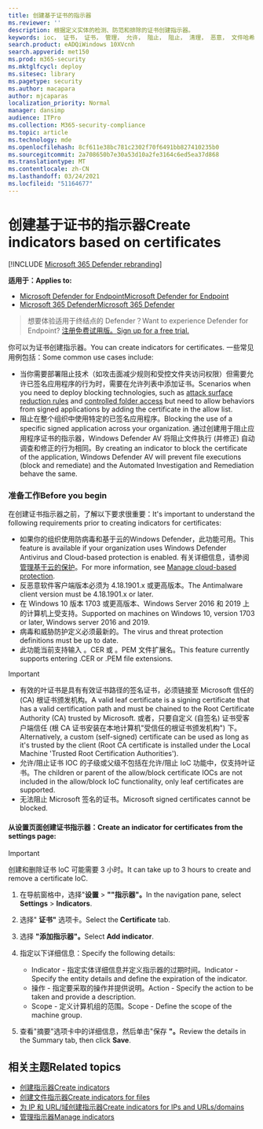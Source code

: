 ```yaml
---
title: 创建基于证书的指示器
ms.reviewer: ''
description: 根据定义实体的检测、防范和排除的证书创建指示器。
keywords: ioc， 证书， 证书， 管理， 允许， 阻止， 阻止， 清理， 恶意， 文件哈希， ip 地址， url， 域
search.product: eADQiWindows 10XVcnh
search.appverid: met150
ms.prod: m365-security
ms.mktglfcycl: deploy
ms.sitesec: library
ms.pagetype: security
ms.author: macapara
author: mjcaparas
localization_priority: Normal
manager: dansimp
audience: ITPro
ms.collection: M365-security-compliance
ms.topic: article
ms.technology: mde
ms.openlocfilehash: 8cf611e38bc781c2302f70f6491bb827410235b0
ms.sourcegitcommit: 2a708650b7e30a53d10a2fe3164c6ed5ea37d868
ms.translationtype: MT
ms.contentlocale: zh-CN
ms.lasthandoff: 03/24/2021
ms.locfileid: "51164677"
---
```

# <a name="create-indicators-based-on-certificates"></a><span data-ttu-id="da197-104">创建基于证书的指示器</span><span class="sxs-lookup"><span data-stu-id="da197-104">Create indicators based on certificates</span></span>

[!INCLUDE [Microsoft 365 Defender rebranding](../../includes/microsoft-defender.md)]


<span data-ttu-id="da197-105">**适用于：**</span><span class="sxs-lookup"><span data-stu-id="da197-105">**Applies to:**</span></span>
- [<span data-ttu-id="da197-106">Microsoft Defender for Endpoint</span><span class="sxs-lookup"><span data-stu-id="da197-106">Microsoft Defender for Endpoint</span></span>](https://go.microsoft.com/fwlink/p/?linkid=2154037)
- [<span data-ttu-id="da197-107">Microsoft 365 Defender</span><span class="sxs-lookup"><span data-stu-id="da197-107">Microsoft 365 Defender</span></span>](https://go.microsoft.com/fwlink/?linkid=2118804)


><span data-ttu-id="da197-108">想要体验适用于终结点的 Defender？</span><span class="sxs-lookup"><span data-stu-id="da197-108">Want to experience Defender for Endpoint?</span></span> [<span data-ttu-id="da197-109">注册免费试用版。</span><span class="sxs-lookup"><span data-stu-id="da197-109">Sign up for a free trial.</span></span>](https://www.microsoft.com/en-us/WindowsForBusiness/windows-atp?ocid=docs-wdatp-automationexclusionlist-abovefoldlink)

<span data-ttu-id="da197-110">你可以为证书创建指示器。</span><span class="sxs-lookup"><span data-stu-id="da197-110">You can create indicators for certificates.</span></span> <span data-ttu-id="da197-111">一些常见用例包括：</span><span class="sxs-lookup"><span data-stu-id="da197-111">Some common use cases include:</span></span>

- <span data-ttu-id="da197-112">当你需要部署阻止技术（如攻击面减少规则和受控文件夹[](attack-surface-reduction.md)访问权限）但需要允许[](controlled-folders.md)已签名应用程序的行为时，需要在允许列表中添加证书。</span><span class="sxs-lookup"><span data-stu-id="da197-112">Scenarios when you need to deploy blocking technologies, such as [attack surface reduction rules](attack-surface-reduction.md) and [controlled folder access](controlled-folders.md) but need to allow behaviors from signed applications by adding the certificate in the allow list.</span></span>
- <span data-ttu-id="da197-113">阻止在整个组织中使用特定的已签名应用程序。</span><span class="sxs-lookup"><span data-stu-id="da197-113">Blocking the use of a specific signed application across your organization.</span></span> <span data-ttu-id="da197-114">通过创建用于阻止应用程序证书的指示器，Windows Defender AV 将阻止文件执行 (并修正) 自动调查和修正的行为相同。</span><span class="sxs-lookup"><span data-stu-id="da197-114">By creating an indicator to block the certificate of the application, Windows Defender AV will prevent file executions (block and remediate) and the Automated Investigation and Remediation behave the same.</span></span>


### <a name="before-you-begin"></a><span data-ttu-id="da197-115">准备工作</span><span class="sxs-lookup"><span data-stu-id="da197-115">Before you begin</span></span>

<span data-ttu-id="da197-116">在创建证书指示器之前，了解以下要求很重要：</span><span class="sxs-lookup"><span data-stu-id="da197-116">It's important to understand the following requirements prior to creating indicators for certificates:</span></span>

- <span data-ttu-id="da197-117">如果你的组织使用防病毒和基于云的Windows Defender，此功能可用。</span><span class="sxs-lookup"><span data-stu-id="da197-117">This feature is available if your organization uses Windows Defender Antivirus and Cloud-based protection is enabled.</span></span> <span data-ttu-id="da197-118">有关详细信息，请参阅 [管理基于云的保护](https://docs.microsoft.com/windows/security/threat-protection/microsoft-defender-antivirus/deploy-manage-report-microsoft-defender-antivirus)。</span><span class="sxs-lookup"><span data-stu-id="da197-118">For more information, see [Manage cloud-based protection](https://docs.microsoft.com/windows/security/threat-protection/microsoft-defender-antivirus/deploy-manage-report-microsoft-defender-antivirus).</span></span>
- <span data-ttu-id="da197-119">反恶意软件客户端版本必须为 4.18.1901.x 或更高版本。</span><span class="sxs-lookup"><span data-stu-id="da197-119">The Antimalware client version must be  4.18.1901.x or later.</span></span>
- <span data-ttu-id="da197-120">在 Windows 10 版本 1703 或更高版本、Windows Server 2016 和 2019 上的计算机上受支持。</span><span class="sxs-lookup"><span data-stu-id="da197-120">Supported on machines on Windows 10, version 1703 or later, Windows server 2016 and 2019.</span></span>
- <span data-ttu-id="da197-121">病毒和威胁防护定义必须最新的。</span><span class="sxs-lookup"><span data-stu-id="da197-121">The virus and threat protection definitions must be up to date.</span></span>
- <span data-ttu-id="da197-122">此功能当前支持输入 。CER 或 。PEM 文件扩展名。</span><span class="sxs-lookup"><span data-stu-id="da197-122">This feature currently supports entering .CER or .PEM file extensions.</span></span>

>[!IMPORTANT]
> - <span data-ttu-id="da197-123">有效的叶证书是具有有效证书路径的签名证书，必须链接至 Microsoft 信任的 (CA) 根证书颁发机构。</span><span class="sxs-lookup"><span data-stu-id="da197-123">A valid leaf certificate is a signing certificate that has a valid certification path and must be chained to the Root Certificate Authority (CA) trusted by Microsoft.</span></span>  <span data-ttu-id="da197-124">或者，只要自定义 (自签名) 证书受客户端信任 (根 CA 证书安装在本地计算机"受信任的根证书颁发机构") 下。</span><span class="sxs-lookup"><span data-stu-id="da197-124">Alternatively, a custom (self-signed) certificate can be used as long as it's trusted by the client (Root CA certificate is installed under the Local Machine 'Trusted Root Certification Authorities').</span></span>
>- <span data-ttu-id="da197-125">允许/阻止证书 IOC 的子级或父级不包括在允许/阻止 IoC 功能中，仅支持叶证书。</span><span class="sxs-lookup"><span data-stu-id="da197-125">The children or parent of the allow/block certificate IOCs are not included in the allow/block IoC functionality, only leaf certificates are supported.</span></span>
>- <span data-ttu-id="da197-126">无法阻止 Microsoft 签名的证书。</span><span class="sxs-lookup"><span data-stu-id="da197-126">Microsoft signed certificates cannot be blocked.</span></span>

#### <a name="create-an-indicator-for-certificates-from-the-settings-page"></a><span data-ttu-id="da197-127">从设置页面创建证书指示器：</span><span class="sxs-lookup"><span data-stu-id="da197-127">Create an indicator for certificates from the settings page:</span></span>

>[!IMPORTANT]
> <span data-ttu-id="da197-128">创建和删除证书 IoC 可能需要 3 小时。</span><span class="sxs-lookup"><span data-stu-id="da197-128">It can take up to 3 hours to create and remove a certificate IoC.</span></span>

1. <span data-ttu-id="da197-129">在导航窗格中，选择"**设置**  >  **""指示器"。**</span><span class="sxs-lookup"><span data-stu-id="da197-129">In the navigation pane, select **Settings** > **Indicators**.</span></span>  

2. <span data-ttu-id="da197-130">选择" **证书"** 选项卡。</span><span class="sxs-lookup"><span data-stu-id="da197-130">Select the **Certificate** tab.</span></span>

3. <span data-ttu-id="da197-131">选择 **"添加指示器"。**</span><span class="sxs-lookup"><span data-stu-id="da197-131">Select **Add indicator**.</span></span>

4. <span data-ttu-id="da197-132">指定以下详细信息：</span><span class="sxs-lookup"><span data-stu-id="da197-132">Specify the following details:</span></span>
   - <span data-ttu-id="da197-133">Indicator - 指定实体详细信息并定义指示器的过期时间。</span><span class="sxs-lookup"><span data-stu-id="da197-133">Indicator - Specify the entity details and define the expiration of the indicator.</span></span>
   - <span data-ttu-id="da197-134">操作 - 指定要采取的操作并提供说明。</span><span class="sxs-lookup"><span data-stu-id="da197-134">Action - Specify the action to be taken and provide a description.</span></span>
   - <span data-ttu-id="da197-135">Scope - 定义计算机组的范围。</span><span class="sxs-lookup"><span data-stu-id="da197-135">Scope - Define the scope of the machine group.</span></span>

5. <span data-ttu-id="da197-136">查看"摘要"选项卡中的详细信息，然后单击"保存 **"。**</span><span class="sxs-lookup"><span data-stu-id="da197-136">Review the details in the Summary tab, then click **Save**.</span></span>

## <a name="related-topics"></a><span data-ttu-id="da197-137">相关主题</span><span class="sxs-lookup"><span data-stu-id="da197-137">Related topics</span></span>
- [<span data-ttu-id="da197-138">创建指示器</span><span class="sxs-lookup"><span data-stu-id="da197-138">Create indicators</span></span>](manage-indicators.md)
- [<span data-ttu-id="da197-139">创建文件指示器</span><span class="sxs-lookup"><span data-stu-id="da197-139">Create indicators for files</span></span>](indicator-file.md)
- [<span data-ttu-id="da197-140">为 IP 和 URL/域创建指示器</span><span class="sxs-lookup"><span data-stu-id="da197-140">Create indicators for IPs and URLs/domains</span></span>](indicator-ip-domain.md)
- [<span data-ttu-id="da197-141">管理指示器</span><span class="sxs-lookup"><span data-stu-id="da197-141">Manage indicators</span></span>](indicator-manage.md)
